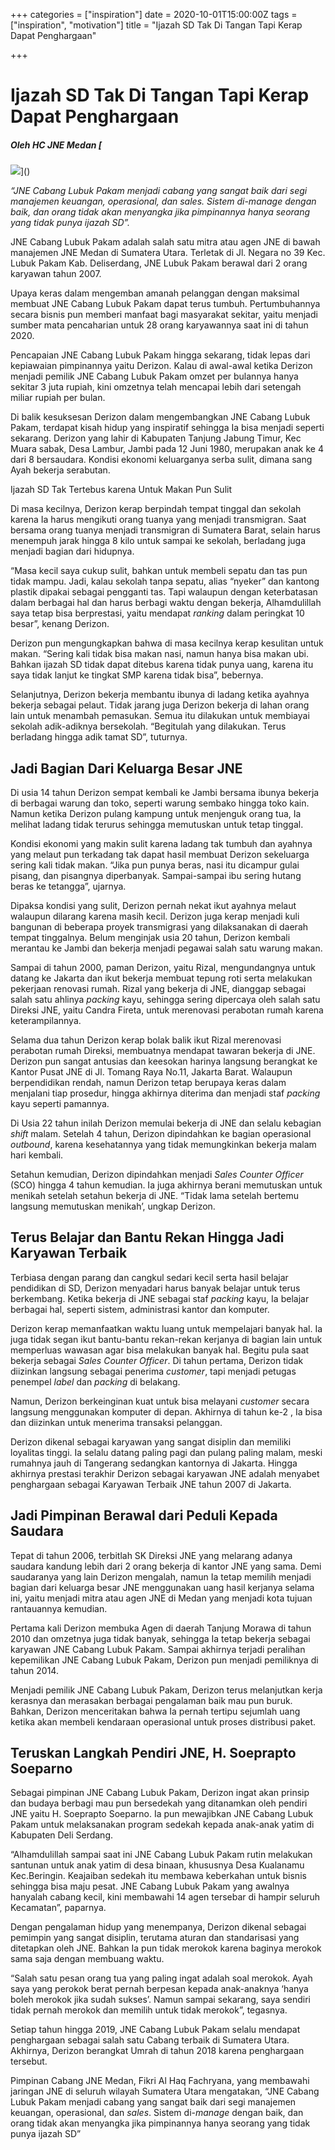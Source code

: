 +++
categories = ["inspiration"]
date = 2020-10-01T15:00:00Z
tags = ["inspiration", "motivation"]
title = "Ijazah SD Tak Di Tangan Tapi Kerap Dapat Penghargaan"

+++
# Ijazah SD Tak Di Tangan Tapi Kerap Dapat Penghargaan

##### Oleh HC JNE Medan [  
![](/uploads/img-20200923-wa0029-1.jpg)]()

_“JNE Cabang Lubuk Pakam menjadi cabang yang sangat baik dari segi manajemen keuangan, operasional, dan sales. Sistem di-manage dengan baik, dan orang tidak akan menyangka jika pimpinannya hanya seorang yang tidak punya ijazah SD”._

JNE Cabang Lubuk Pakam adalah salah satu mitra atau agen JNE di bawah manajemen JNE Medan di Sumatera Utara. Terletak di Jl. Negara no 39 Kec. Lubuk Pakam Kab. Deliserdang, JNE Lubuk Pakam berawal dari 2 orang karyawan tahun 2007.

Upaya keras dalam mengemban amanah pelanggan dengan maksimal membuat JNE Cabang Lubuk Pakam dapat terus tumbuh. Pertumbuhannya secara bisnis pun memberi manfaat bagi masyarakat sekitar, yaitu menjadi sumber mata pencaharian untuk 28 orang karyawannya saat ini di tahun 2020.

Pencapaian JNE Cabang Lubuk Pakam hingga sekarang, tidak lepas dari kepiawaian pimpinannya yaitu Derizon. Kalau di awal-awal ketika Derizon menjadi pemilik JNE Cabang Lubuk Pakam omzet per bulannya hanya sekitar 3 juta rupiah, kini omzetnya telah mencapai lebih dari setengah miliar rupiah per bulan.

Di balik kesuksesan Derizon dalam mengembangkan JNE Cabang Lubuk Pakam, terdapat kisah hidup yang inspiratif sehingga Ia bisa menjadi seperti sekarang. Derizon yang lahir di Kabupaten Tanjung Jabung Timur, Kec Muara sabak, Desa Lambur, Jambi pada 12 Juni 1980, merupakan anak ke 4 dari 8 bersaudara. Kondisi ekonomi keluarganya serba sulit, dimana sang Ayah bekerja serabutan. 

Ijazah SD Tak Tertebus karena Untuk Makan Pun Sulit

Di masa kecilnya, Derizon kerap berpindah tempat tinggal dan sekolah karena Ia harus mengikuti orang tuanya yang menjadi transmigran. Saat bersama orang tuanya menjadi transmigran di Sumatera Barat, selain harus menempuh jarak hingga 8 kilo untuk sampai ke sekolah, berladang juga menjadi bagian dari hidupnya.

“Masa kecil saya cukup sulit, bahkan untuk membeli sepatu dan tas pun tidak mampu. Jadi, kalau sekolah tanpa sepatu, alias “nyeker” dan kantong plastik dipakai sebagai pengganti tas. Tapi walaupun dengan keterbatasan dalam berbagai hal dan harus berbagi waktu dengan bekerja, Alhamdulillah saya tetap bisa berprestasi, yaitu mendapat _ranking_ dalam peringkat 10 besar”, kenang Derizon.

Derizon pun mengungkapkan bahwa di masa kecilnya kerap kesulitan untuk makan. “Sering kali tidak bisa makan nasi, namun hanya bisa makan ubi. Bahkan ijazah SD tidak dapat ditebus karena tidak punya uang, karena itu saya tidak lanjut ke tingkat SMP karena tidak bisa”, bebernya.

Selanjutnya, Derizon bekerja membantu ibunya di ladang ketika ayahnya bekerja sebagai pelaut. Tidak jarang juga Derizon bekerja di lahan orang lain untuk menambah pemasukan. Semua itu dilakukan untuk membiayai sekolah adik-adiknya bersekolah. “Begitulah yang dilakukan. Terus berladang hingga adik tamat SD”, tuturnya.

## Jadi Bagian Dari Keluarga Besar JNE

Di usia 14 tahun Derizon sempat kembali ke Jambi bersama ibunya bekerja di berbagai warung dan toko, seperti warung sembako hingga toko kain. Namun ketika Derizon pulang kampung untuk menjenguk orang tua, Ia melihat ladang tidak terurus sehingga memutuskan untuk tetap tinggal.

Kondisi ekonomi yang makin sulit karena ladang tak tumbuh dan ayahnya yang melaut pun terkadang tak dapat hasil membuat Derizon sekeluarga sering kali tidak makan. “Jika pun punya beras, nasi itu dicampur gulai pisang, dan pisangnya diperbanyak. Sampai-sampai ibu sering hutang beras ke tetangga”, ujarnya.

Dipaksa kondisi yang sulit, Derizon pernah nekat ikut ayahnya melaut walaupun dilarang karena masih kecil. Derizon juga kerap menjadi kuli bangunan di beberapa proyek transmigrasi yang dilaksanakan di daerah tempat tinggalnya. Belum menginjak usia 20 tahun, Derizon kembali merantau ke Jambi dan bekerja menjadi pegawai salah satu warung makan.

Sampai di tahun 2000, paman Derizon, yaitu Rizal, mengundangnya untuk datang ke Jakarta dan ikut bekerja membuat tepung roti serta melakukan pekerjaan renovasi rumah. Rizal yang bekerja di JNE, dianggap sebagai salah satu ahlinya _packing_ kayu, sehingga sering dipercaya oleh salah satu Direksi JNE, yaitu Candra Fireta, untuk merenovasi perabotan rumah karena keterampilannya.

Selama dua tahun Derizon kerap bolak balik ikut Rizal merenovasi perabotan rumah Direksi, membuatnya mendapat tawaran bekerja di JNE. Derizon pun sangat antusias dan keesokan harinya langsung berangkat ke Kantor Pusat JNE di Jl. Tomang Raya No.11, Jakarta Barat. Walaupun berpendidikan rendah, namun Derizon tetap berupaya keras dalam menjalani tiap prosedur, hingga akhirnya diterima dan menjadi staf _packing_ kayu seperti pamannya.

Di Usia 22 tahun inilah Derizon memulai bekerja di JNE dan selalu kebagian _shift_ malam. Setelah 4 tahun, Derizon dipindahkan ke bagian operasional _outbound_, karena kesehatannya yang tidak memungkinkan bekerja malam hari kembali.

Setahun kemudian, Derizon dipindahkan menjadi _Sales Counter Officer_ (SCO) hingga 4 tahun kemudian. Ia juga akhirnya berani memutuskan untuk menikah setelah setahun bekerja di JNE. “Tidak lama setelah bertemu langsung memutuskan menikah’, ungkap Derizon.

## Terus Belajar dan Bantu Rekan Hingga Jadi Karyawan Terbaik

Terbiasa dengan parang dan cangkul sedari kecil serta hasil belajar pendidikan di SD, Derizon menyadari harus banyak belajar untuk terus berkembang. Ketika bekerja di JNE sebagai staf _packing_ kayu, Ia belajar berbagai hal, seperti sistem, administrasi kantor dan komputer.

Derizon kerap memanfaatkan waktu luang untuk mempelajari banyak hal. Ia juga tidak segan ikut bantu-bantu rekan-rekan kerjanya di bagian lain untuk memperluas wawasan agar bisa melakukan banyak hal. Begitu pula saat bekerja sebagai _Sales Counter Officer_. Di tahun pertama, Derizon tidak diizinkan langsung sebagai penerima _customer_, tapi menjadi petugas penempel _label_ dan _packing_ di belakang.

Namun, Derizon berkeinginan kuat untuk bisa melayani _customer_ secara langsung menggunakan komputer di depan. Akhirnya di tahun ke-2 , Ia bisa dan diizinkan untuk menerima transaksi pelanggan.

Derizon dikenal sebagai karyawan yang sangat disiplin dan memiliki loyalitas tinggi. Ia selalu datang paling pagi dan pulang paling malam, meski rumahnya jauh di Tangerang sedangkan kantornya di Jakarta. Hingga akhirnya prestasi terakhir Derizon sebagai karyawan JNE adalah menyabet penghargaan sebagai Karyawan Terbaik JNE tahun 2007 di Jakarta.

## Jadi Pimpinan Berawal dari Peduli Kepada Saudara

Tepat di tahun 2006, terbitlah SK Direksi JNE yang melarang adanya saudara kandung lebih dari 2 orang bekerja di kantor JNE yang sama. Demi saudaranya yang lain Derizon mengalah, namun Ia tetap memilih menjadi bagian dari keluarga besar JNE menggunakan uang hasil kerjanya selama ini, yaitu menjadi mitra atau agen JNE di Medan yang menjadi kota tujuan rantauannya kemudian.

Pertama kali Derizon membuka Agen di daerah Tanjung Morawa di tahun 2010 dan omzetnya juga tidak banyak, sehingga Ia tetap bekerja sebagai karyawan JNE Cabang Lubuk Pakam. Sampai akhirnya terjadi peralihan kepemilikan JNE Cabang Lubuk Pakam, Derizon pun menjadi pemiliknya di tahun 2014.

Menjadi pemilik JNE Cabang Lubuk Pakam, Derizon terus melanjutkan kerja kerasnya dan merasakan berbagai pengalaman baik mau pun buruk. Bahkan, Derizon menceritakan bahwa Ia pernah tertipu sejumlah uang ketika akan membeli kendaraan operasional untuk proses distribusi paket.

## Teruskan Langkah Pendiri JNE, H. Soeprapto Soeparno

Sebagai pimpinan JNE Cabang Lubuk Pakam, Derizon ingat akan prinsip dan budaya berbagi mau pun bersedekah yang ditanamkan oleh pendiri JNE yaitu H. Soeprapto Soeparno. Ia pun mewajibkan JNE Cabang Lubuk Pakam untuk melaksanakan program sedekah kepada anak-anak yatim di Kabupaten Deli Serdang.

“Alhamdulillah sampai saat ini JNE Cabang Lubuk Pakam rutin melakukan santunan untuk anak yatim di desa binaan, khususnya Desa Kualanamu Kec.Beringin. Keajaiban sedekah itu membawa keberkahan untuk bisnis sehingga bisa maju pesat. JNE Cabang Lubuk Pakam yang awalnya hanyalah cabang kecil, kini membawahi 14 agen tersebar di hampir seluruh Kecamatan”, paparnya.

Dengan pengalaman hidup yang menempanya, Derizon dikenal sebagai pemimpin yang sangat disiplin, terutama aturan dan standarisasi yang ditetapkan oleh JNE. Bahkan Ia pun tidak merokok karena baginya merokok sama saja dengan membuang waktu.

“Salah satu pesan orang tua yang paling ingat adalah soal merokok. Ayah saya yang perokok berat pernah berpesan kepada anak-anaknya ‘hanya boleh merokok jika sudah sukses’. Namun sampai sekarang, saya sendiri tidak pernah merokok dan memilih untuk tidak merokok”, tegasnya.

Setiap tahun hingga 2019, JNE Cabang Lubuk Pakam selalu mendapat penghargaan sebagai salah satu Cabang terbaik di Sumatera Utara. Akhirnya, Derizon berangkat Umrah di tahun 2018 karena penghargaan tersebut.

Pimpinan Cabang JNE Medan, Fikri Al Haq Fachryana, yang membawahi jaringan JNE di seluruh wilayah Sumatera Utara mengatakan, “JNE Cabang Lubuk Pakam menjadi cabang yang sangat baik dari segi manajemen keuangan, operasional, dan _sales_. Sistem di-_manage_ dengan baik, dan orang tidak akan menyangka jika pimpinannya hanya seorang yang tidak punya ijazah SD”